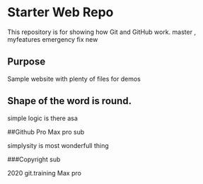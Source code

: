 # Starter Web Repo

This repository is for showing how Git and GitHub work. master , myfeatures
emergency fix new
## Purpose

Sample website with plenty of files for demos

## Shape of the word is round.

simple logic is there asa

 
##Github Pro Max pro sub

simplysity is most wonderfull thing

###Copyright sub

2020 git.training Max pro
